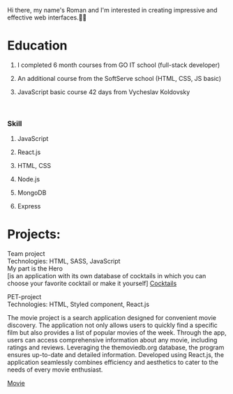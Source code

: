Hi there, my name's Roman and I'm interested in creating impressive and effective web interfaces.👨‍💻
 
# Education

  1. I completed 6 month courses from GO IT school (full-stack developer)    

  2. An additional course from the SoftServe school (HTML, CSS, JS basic)     

  3. JavaScript basic course 42 days from Vycheslav Koldovsky

  <br/>
  
### Skill    
1. JavaScript <br />
2. React.js  <br />
3. HTML, CSS  <br />

4. Node.js <br />
5. MongoDB <br />
6. Express <br />

# Projects:
  Team project <br />
  Technologies: HTML, SASS, JavaScript <br />
  My part is the Hero <br />
  [is an application with its own database of cocktails in which you can choose your favorite cocktail or make it yourself]
  [Cocktails](https://cldblz.github.io/cocktails/)

  PET-project <br />
  Technologies: HTML, Styled component, React.js <br />
  
  The movie project is a search application designed for convenient movie discovery. The application not only allows users to quickly find a specific film but also provides a list of popular movies of the week. 
  Through the app, users can access comprehensive information about any movie, including ratings and reviews. Leveraging the themoviedb.org database, the program ensures up-to-date and detailed information. 
  Developed using React.js, the application seamlessly combines efficiency and aesthetics to cater to the needs of every movie enthusiast.
  
  [Movie](https://romanxz92.github.io/my-movie/)


